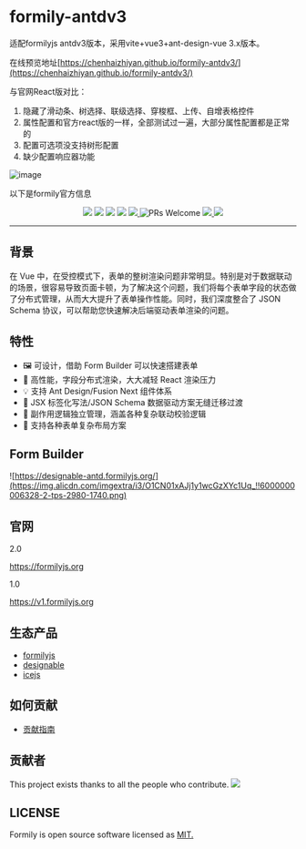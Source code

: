 # formily-antdv3
适配formilyjs antdv3版本，采用vite+vue3+ant-design-vue 3.x版本。

在线预览地址[https://chenhaizhiyan.github.io/formily-antdv3/](https://chenhaizhiyan.github.io/formily-antdv3/)

与官网React版对比：
1. 隐藏了滑动条、树选择、联级选择、穿梭框、上传、自增表格控件
2. 属性配置和官方react版的一样，全部测试过一遍，大部分属性配置都是正常的
3. 配置可选项没支持树形配置
4. 缺少配置响应器功能

![image](https://user-images.githubusercontent.com/10290768/185564545-e0b462eb-3263-4041-a09e-3af2d9681d1b.png)

以下是formily官方信息

<p align="center">
<img src="https://img.alicdn.com/tfs/TB1fHhZu4D1gK0jSZFyXXciOVXa-2500-1200.png">
<img src="https://img.shields.io/npm/dt/@formily/antd"/>
<img src="https://img.shields.io/npm/dm/@formily/core"/>
<a href="https://www.npmjs.com/package/@formily/core"><img src="https://img.shields.io/npm/v/@formily/core.svg"></a>
<a href="https://codecov.io/gh/alibaba/formily">
  <img src="https://codecov.io/gh/alibaba/formily/branch/formily_next/graph/badge.svg?token=3V9RU8Wh9d"/>
</a>
<img alt="PRs Welcome" src="https://img.shields.io/badge/PRs-welcome-brightgreen.svg"/>
<a href="https://github.com/actions-cool/issues-helper">
  <img src="https://img.shields.io/badge/using-issues--helper-blueviolet"/>
</a>
<a href="https://app.netlify.com/sites/formily/deploys"><img src="https://api.netlify.com/api/v1/badges/7145918b-9cb5-47f8-8a42-111969e232ef/deploy-status"/></a>
</p>

---

## 背景

在 Vue 中，在受控模式下，表单的整树渲染问题非常明显。特别是对于数据联动的场景，很容易导致页面卡顿，为了解决这个问题，我们将每个表单字段的状态做了分布式管理，从而大大提升了表单操作性能。同时，我们深度整合了 JSON Schema 协议，可以帮助您快速解决后端驱动表单渲染的问题。

## 特性

- 🖼 可设计，借助 Form Builder 可以快速搭建表单
- 🚀 高性能，字段分布式渲染，大大减轻 React 渲染压力
- 💡 支持 Ant Design/Fusion Next 组件体系
- 🎨 JSX 标签化写法/JSON Schema 数据驱动方案无缝迁移过渡
- 🏅 副作用逻辑独立管理，涵盖各种复杂联动校验逻辑
- 🌯 支持各种表单复杂布局方案

## Form Builder

![https://designable-antd.formilyjs.org/](https://img.alicdn.com/imgextra/i3/O1CN01xAJj1y1wcGzXYc1Uq_!!6000000006328-2-tps-2980-1740.png)

## 官网

2.0

https://formilyjs.org

1.0

https://v1.formilyjs.org

## 生态产品

- [formilyjs](https://github.com/formilyjs)
- [designable](https://github.com/alibaba/designable)
- [icejs](https://github.com/alibaba/ice)

## 如何贡献

- [贡献指南](https://formilyjs.org/zh-CN/guide/contribution)

## 贡献者

This project exists thanks to all the people who contribute.
<a href="https://github.com/chenhaizhiyan/formily-antdv3/graphs/contributors"><img src="https://contrib.rocks/image?repo=chenhaizhiyan/formily-antdv3" /></a>

## LICENSE

Formily is open source software licensed as
[MIT.](https://github.com/alibaba/formily/blob/master/LICENSE.md)
